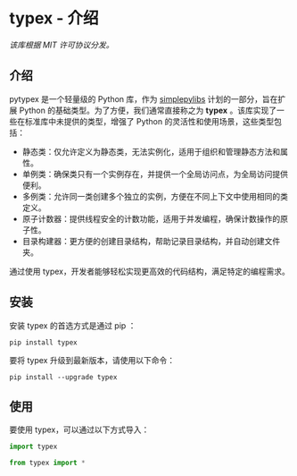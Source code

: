 # typex - 介绍

_该库根据 MIT 许可协议分发。_

## 介绍

pytypex 是一个轻量级的 Python 库，作为 [simplepylibs](https://github.com/numlinka/simplepylibs) 计划的一部分，旨在扩展 Python 的基础类型。为了方便，我们通常直接称之为 **typex** 。该库实现了一些在标准库中未提供的类型，增强了 Python 的灵活性和使用场景，这些类型包括：

- 静态类：仅允许定义为静态类，无法实例化，适用于组织和管理静态方法和属性。
- 单例类：确保类只有一个实例存在，并提供一个全局访问点，为全局访问提供便利。
- 多例类：允许同一类创建多个独立的实例，方便在不同上下文中使用相同的类定义。
- 原子计数器：提供线程安全的计数功能，适用于并发编程，确保计数操作的原子性。
- 目录构建器：更方便的创建目录结构，帮助记录目录结构，并自动创建文件夹。

通过使用 typex，开发者能够轻松实现更高效的代码结构，满足特定的编程需求。

## 安装

安装 typex 的首选方式是通过 pip ：

```shell
pip install typex
```

要将 typex 升级到最新版本，请使用以下命令：

```shell
pip install --upgrade typex
```

## 使用

要使用 typex，可以通过以下方式导入：

```Python
import typex
```

```Python
from typex import *
```
